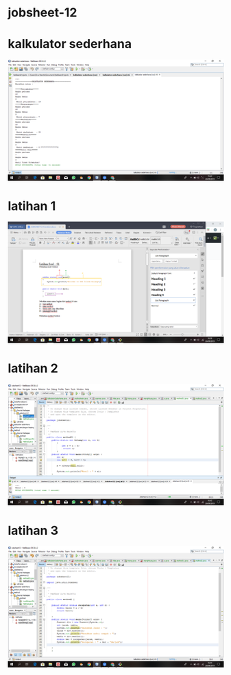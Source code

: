 # jobsheet-12
# kalkulator sederhana
![Alt Text](https://github.com/divamaretta/jobsheet-12/blob/master/Screenshot%20(211).png)
# latihan 1
![Alt Text](https://github.com/divamaretta/jobsheet-12/blob/master/Screenshot%20(215).png)
# latihan 2
![Alt Text](https://github.com/divamaretta/jobsheet-12/blob/master/Screenshot%20(216).png)
# latihan 3
![Alt Text](https://github.com/divamaretta/jobsheet-12/blob/master/Screenshot%20(217).png)
